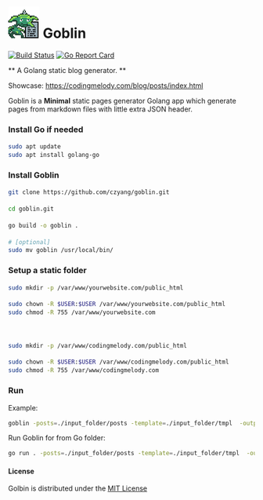 # ![ICON](./goblin.png "ICON") Goblin 

[![Build Status](https://travis-ci.org/gin-gonic/gin.svg)](https://travis-ci.org/czyang/goblin)
[![Go Report Card](https://goreportcard.com/badge/github.com/czyang/goblin)](https://goreportcard.com/report/github.com/czyang/goblin)

** A Golang static blog generator. **

Showcase: https://codingmelody.com/blog/posts/index.html

Goblin is a **Minimal** static pages generator Golang app which generate pages from markdown files with little extra JSON header.

### Install Go if needed
```bash
sudo apt update
sudo apt install golang-go
```

### Install Goblin
```bash
git clone https://github.com/czyang/goblin.git

cd goblin.git

go build -o goblin .

# [optional]
sudo mv goblin /usr/local/bin/
```

### Setup a static folder
```bash
sudo mkdir -p /var/www/yourwebsite.com/public_html

sudo chown -R $USER:$USER /var/www/yourwebsite.com/public_html
sudo chmod -R 755 /var/www/yourwebsite.com



sudo mkdir -p /var/www/codingmelody.com/public_html

sudo chown -R $USER:$USER /var/www/codingmelody.com/public_html
sudo chmod -R 755 /var/www/codingmelody.com
```

### Run

Example:
```bash
goblin -posts=./input_folder/posts -template=./input_folder/tmpl  -output=/var/www/codingmelody.com/public_html -config=./config.json
```

Run Goblin for from Go folder:
```bash
go run . -posts=./input_folder/posts -template=./input_folder/tmpl  -output=./output_folder -config=./config.json
```

#### License
Golbin is distributed under the [MIT License](./LICENSE.txt)
